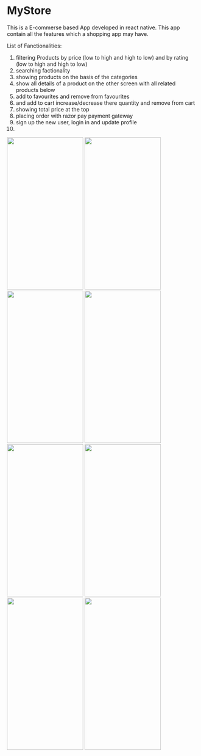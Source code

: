 # MyStore
This is a E-commerse based App developed in react native. This app contain all the features which a shopping app may have.

List of Fanctionalities: 
1) filtering Products by price (low to high and high to low) and by rating (low to high and high to low)
2) searching factionality
3) showing products on the basis of the categories
4) show all details of a product on the other screen with all related products below
5) add to favourites and remove from favourites
6) and add to cart increase/decrease there quantity and remove from cart
7) showing total price at the top
8) placing order with razor pay payment gateway
9) sign up the new user, login in and update profile
10) 

<img src="https://github.com/sahilsherazi1712/MyStore/assets/111113315/7d0b2506-2ef1-438d-a750-21d0e9f21413" width="200" height="400" />

<img src="https://github.com/sahilsherazi1712/MyStore/assets/111113315/4042c14c-db33-4846-b9e8-ab2412baee04" data-canonical-src="[https://gyazo.com/eb5c5741b6a9a16c692170a41a49c858.png](https://github.com/sahilsherazi1712/MyStore/assets/111113315/4042c14c-db33-4846-b9e8-ab2412baee04)" width="200" height="400" />

<img src="https://github.com/sahilsherazi1712/MyStore/assets/111113315/8794b61d-21b3-418b-8531-3a2a949e2ee0" data-canonical-src="[https://gyazo.com/eb5c5741b6a9a16c692170a41a49c858.png](https://github.com/sahilsherazi1712/MyStore/assets/111113315/8794b61d-21b3-418b-8531-3a2a949e2ee0)" width="200" height="400" />

<img src="https://github.com/sahilsherazi1712/MyStore/assets/111113315/4d830f41-2e92-4154-8508-b9004d2cef11" data-canonical-src="[https://gyazo.com/eb5c5741b6a9a16c692170a41a49c858.png](https://github.com/sahilsherazi1712/MyStore/assets/111113315/4d830f41-2e92-4154-8508-b9004d2cef11)" width="200" height="400" />

<img src="https://github.com/sahilsherazi1712/MyStore/assets/111113315/e48cc1b8-a6a7-4648-be4a-69cb00a404f4" data-canonical-src="[https://gyazo.com/eb5c5741b6a9a16c692170a41a49c858.png](https://github.com/sahilsherazi1712/MyStore/assets/111113315/e48cc1b8-a6a7-4648-be4a-69cb00a404f4)" width="200" height="400" />

<img src="https://github.com/sahilsherazi1712/MyStore/assets/111113315/6aab5c03-a19e-40f7-bdac-a38235f2cb9a" data-canonical-src="[https://gyazo.com/eb5c5741b6a9a16c692170a41a49c858.png](https://github.com/sahilsherazi1712/MyStore/assets/111113315/6aab5c03-a19e-40f7-bdac-a38235f2cb9a)" width="200" height="400" />

<img src="https://github.com/sahilsherazi1712/MyStore/assets/111113315/4f452fde-0b7b-4867-936f-596ca0a18691" data-canonical-src="[https://gyazo.com/eb5c5741b6a9a16c692170a41a49c858.png](https://github.com/sahilsherazi1712/MyStore/assets/111113315/4f452fde-0b7b-4867-936f-596ca0a18691)" width="200" height="400" />

<img src="https://github.com/sahilsherazi1712/MyStore/assets/111113315/9ec3c664-bd48-4f40-aea9-4b39828f7add" data-canonical-src="[https://gyazo.com/eb5c5741b6a9a16c692170a41a49c858.png](https://github.com/sahilsherazi1712/MyStore/assets/111113315/9ec3c664-bd48-4f40-aea9-4b39828f7add)" width="200" height="400" />
